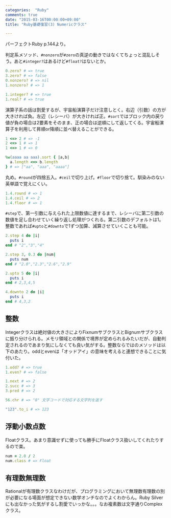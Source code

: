 ```yaml
---
categories:  "Ruby"
comments: true
date: "2015-03-16T00:00:00+09:00"
title: "Ruby基礎復習(3) Numericクラス"

---
```


パーフェクトRuby p.144より。

判定系メソッド、`#nonzero`が`#zero`の真逆の動きではなくてちょっと混乱しそう。あと`#integer?`はあるけど`#float?`はないとか。

```ruby
0.zero? # => true
3.zero? # => false
0.nonzero? # => nil
1.nonzero? # => 1

1.integer? # => true
1.real? # => true
```

演算子系の話は割愛するが、宇宙船演算子だけ注意しとく。右辺（引数）の方が大きければ負。左辺（レシーバ）が大きければ正。`#sort`ではブロック内の戻り値が負の場合は2要素をそのまま、正の場合は逆順にして返してくる。宇宙船演算子を利用して昇順or降順に並べ替えることができる。

```ruby
1 <=> 2 # => -1
2 <=> 1 # => 1
1 <=> 1 # => 0

%w(aaaa aa aaa).sort { |a,b|
  a.length <=> b.length
} # => ["aa", "aaa", "aaaa"]
```

丸め。`#round`が四捨五入。`#ceil`で切り上げ。`#floor`で切り捨て。馴染みのない英単語で覚えにくい。

```ruby
1.4.round # => 1
1.4.ceil # => 2
1.4.floor # => 1
```

`#step`で、第一引数に与えられた上限数値に達するまで、レシーバに第二引数の数値を足し合わせていく繰り返し処理がつくれる。第二引数のデフォルトは1。整数であれば`#upto`と`#downto`で1ずつ加算、減算させていくことも可能。

```ruby
2.step 4 do |i|
  puts i
end # "2","3","4"

2.step 3, 0.3 do |num|
  puts num
end # "2.0","2.3","2.6","2.9"

2.upto 5 do |i|
  puts i
end # 2,3,4,5

4.downto 2 do |i|
  puts i
end # 4,3,2
```

## 整数

Integerクラスは絶対値の大きさによりFixnumサブクラスとBignumサブクラスに振り分けられる。メモリ領域との関係で境界が定められるみたいだが、自動判定されるのであまり気にしなくても良い気がする。整数ならではのメソッドは以下のあたり。oddとevenは「オッドアイ」の意味を考えると連想できることに気付いた。

```ruby
1.odd? # => true
1.even? # => false

1.next # => 2
2.succ # => 3
3.pred # => 2

56.chr # => "8" 文字コードで対応する文字列を返す

"123".to_i # => 123
```

## 浮動小数点数

Floatクラス。あまり意識せずに使っても勝手にFloatクラス扱いしてくれたりするので楽。

```ruby
num = 2.0 / 2
num.class # => Float
```

## 有理数無理数

Rationalが有理数クラスなわけだが、プログラミングにおいて無理数有理数の別が必要になる場面が想定できない数学オンチなのでよくわからん。Ruby Silverにも出なかった気がするし割愛でいっかな。。。なお複素数は文字通りComplexクラス。


